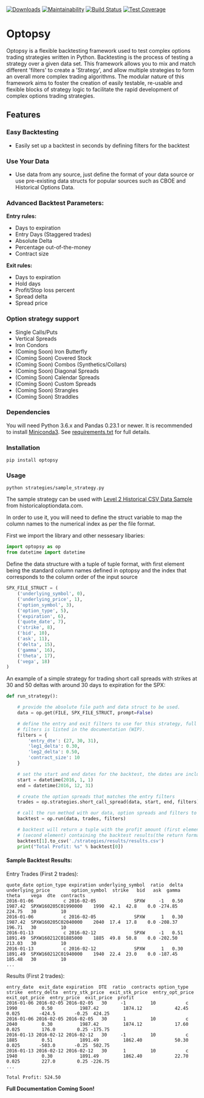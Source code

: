 [![Downloads](https://pepy.tech/badge/optopsy)](https://pepy.tech/project/optopsy)
[![Maintainability](https://api.codeclimate.com/v1/badges/37b11e992a6900d30310/maintainability)](https://codeclimate.com/github/michaelchu/optopsy/maintainability)
[![Build Status](https://travis-ci.org/michaelchu/optopsy.svg?branch=master)](https://travis-ci.org/michaelchu/optopsy)
[![Test Coverage](https://api.codeclimate.com/v1/badges/37b11e992a6900d30310/test_coverage)](https://codeclimate.com/github/michaelchu/optopsy/test_coverage)

# Optopsy

Optopsy is a flexible backtesting framework used to test complex options trading strategies written in Python.
Backtesting is the process of testing a strategy over a given data set. This framework allows you to mix and match
different 'filters' to create a 'Strategy', and allow multiple strategies to form an overall more complex trading algorithms.
The modular nature of this framework aims to foster the creation of easily testable, re-usable and flexible blocks of strategy logic to facilitate
the rapid development of complex options trading strategies.

## Features

### Easy Backtesting
* Easily set up a backtest in seconds by defining filters for the backtest

### Use Your Data
* Use data from any source, just define the format of your data source or use pre-existing data structs for popular sources such as CBOE and Historical Options Data.

### Advanced Backtest Parameters:

**Entry rules:**
* Days to expiration
* Entry Days (Staggered trades)
* Absolute Delta
* Percentage out-of-the-money
* Contract size

**Exit rules:**
* Days to expiration
* Hold days
* Profit/Stop loss percent
* Spread delta
* Spread price

### Option strategy support
* Single Calls/Puts
* Vertical Spreads
* Iron Condors
* (Coming Soon) Iron Butterfly
* (Coming Soon) Covered Stock
* (Coming Soon) Combos (Synthetics/Collars)
* (Coming Soon) Diagonal Spreads
* (Coming Soon) Calendar Spreads
* (Coming Soon) Custom Spreads
* (Coming Soon) Strangles
* (Coming Soon) Straddles

### Dependencies
You will need Python 3.6.x and Pandas 0.23.1 or newer. It is recommended to install [Miniconda3](https://conda.io/miniconda.html). See [requirements.txt](https://github.com/michaelchu/optopsy/blob/master/requirements.txt) for full details.

### Installation
```
pip install optopsy
```

### Usage
```
python strategies/sample_strategy.py
```
The sample strategy can be used with [Level 2 Historical CSV Data Sample](http://www.deltaneutral.com/files/Sample_SPX_20151001_to_20151030.csv) from historicaloptiondata.com.

In order to use it, you will need to define the struct variable to map the column names to the numerical index as per the file format.

First we import the library and other nessesary libaries:
```python
import optopsy as op
from datetime import datetime
```

Define the data structure with a tuple of tuple format, with first element being the standard column names defined in optopsy and the index that corresponds to the column order of the input source
```python
SPX_FILE_STRUCT = (
    ('underlying_symbol', 0),
    ('underlying_price', 1),
    ('option_symbol', 3),
    ('option_type', 5),
    ('expiration', 6),
    ('quote_date', 7),
    ('strike', 8),
    ('bid', 10),
    ('ask', 11),
    ('delta', 15),
    ('gamma', 16),
    ('theta', 17),
    ('vega', 18)
)
```

An example of a simple strategy for trading short call spreads with strikes at 30 and 50 deltas with around 30 days to expiration for the SPX:
```python
def run_strategy():

    # provide the absolute file path and data struct to be used.
    data = op.get(FILE, SPX_FILE_STRUCT, prompt=False)

    # define the entry and exit filters to use for this strategy, full list of
    # filters is listed in the documentation (WIP).
    filters = {
        'entry_dte': (27, 30, 31),
        'leg1_delta': 0.30,
        'leg2_delta': 0.50,
        'contract_size': 10
    }

    # set the start and end dates for the backtest, the dates are inclusive
    start = datetime(2016, 1, 1)
    end = datetime(2016, 12, 31)

    # create the option spreads that matches the entry filters
    trades = op.strategies.short_call_spread(data, start, end, filters)

    # call the run method with our data, option spreads and filters to run the backtest
    backtest = op.run(data, trades, filters)

    # backtest will return a tuple with the profit amount (first element) and a dataframe
    # (second element) containing the backtest results(the return format may be subject to change)
    backtest[1].to_csv('./strategies/results/results.csv')
    print("Total Profit: %s" % backtest[0])
```

#### Sample Backtest Results:


Entry Trades (First 2 trades):

```
quote_date option_type expiration underlying_symbol  ratio  delta  underlying_price        option_symbol  strike   bid   ask  gamma   theta    vega  dte  contracts
2016-01-06           c 2016-02-05              SPXW     -1   0.50           1987.42  SPXW160205C01990000    1990  42.1  42.8    0.0 -274.85  224.75   30         10
2016-01-06           c 2016-02-05              SPXW      1   0.30           1987.42  SPXW160205C02040000    2040  17.4  17.8    0.0 -208.37  196.71   30         10
2016-01-13           c 2016-02-12              SPXW     -1   0.51           1891.49  SPXW160212C01885000    1885  49.8  50.8    0.0 -202.50  213.03   30         10
2016-01-13           c 2016-02-12              SPXW      1   0.30           1891.49  SPXW160212C01940000    1940  22.4  23.0    0.0 -187.45  185.48   30         10
...
```

Results (First 2 trades):
```
entry_date  exit_date expiration  DTE  ratio  contracts option_type  strike  entry_delta  entry_stk_price  exit_stk_price  entry_opt_price  exit_opt_price  entry_price  exit_price  profit
2016-01-06 2016-02-05 2016-02-05   30     -1         10           c    1990         0.50          1987.42         1874.12            42.45           0.025       -424.5       -0.25  424.25
2016-01-06 2016-02-05 2016-02-05   30      1         10           c    2040         0.30          1987.42         1874.12            17.60           0.025        176.0        0.25 -175.75
2016-01-13 2016-02-12 2016-02-12   30     -1         10           c    1885         0.51          1891.49         1862.40            50.30           0.025       -503.0       -0.25  502.75
2016-01-13 2016-02-12 2016-02-12   30      1         10           c    1940         0.30          1891.49         1862.40            22.70           0.025        227.0        0.25 -226.75
...

Total Profit: 524.50
```

**Full Documentation Coming Soon!**
